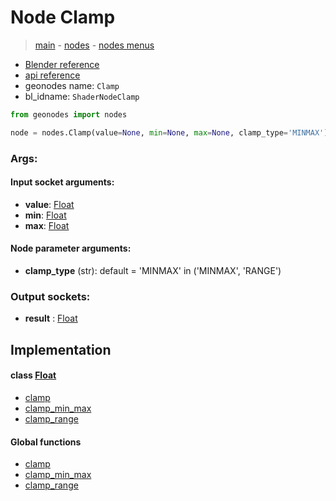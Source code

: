# Node Clamp

> [main](../structure.md) - [nodes](nodes.md) - [nodes menus](nodes_menus.md)

- [Blender reference](https://docs.blender.org/manual/en/latest/modeling/geometry_nodes/utilities/clamp.html)
- [api reference](https://docs.blender.org/api/current/bpy.types.ShaderNodeClamp.html)
- geonodes name: `Clamp`
- bl_idname: `ShaderNodeClamp`

```python
from geonodes import nodes

node = nodes.Clamp(value=None, min=None, max=None, clamp_type='MINMAX')
```

### Args:

#### Input socket arguments:

- **value**: [Float](Float.md)
- **min**: [Float](Float.md)
- **max**: [Float](Float.md)

#### Node parameter arguments:

- **clamp_type** (str): default = 'MINMAX' in ('MINMAX', 'RANGE')

### Output sockets:

- **result** : [Float](Float.md)

## Implementation

#### class [Float](Float.md)

 - [clamp](Float.md#clamp)
 - [clamp_min_max](Float.md#clamp_min_max)
 - [clamp_range](Float.md#clamp_range)
#### Global functions

 - [clamp](function.md#clamp)
 - [clamp_min_max](function.md#clamp_min_max)
 - [clamp_range](function.md#clamp_range)
